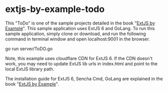 # extjs-by-example-todo

This "ToDo" is one of the sample projects detailed in the book "[ExtJS by Example](https://www.packtpub.com/web-development/ext-js-example)". This sample application uses ExtJS 6 and GoLang. 
To run this sample application, simply clone or download, and run the following command in terminal window and open localhost:9001 in the browser.

  go run server/ToDO.go

Note, this example uses cloudflare CDN for ExtJS 6. If the CDN doesn't work, you may need to update ExtJS lib urls in index.html and point to the local ExtJS library path.

The installation guide for ExtJS 6, Sencha Cmd, GoLang are explained in the book "[ExtJS by Example](https://www.packtpub.com/web-development/ext-js-example)".
